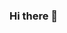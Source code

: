 ### Hi there 👋

<!--
**Stjoo0925/Stjoo0925** is a ✨ _special_ ✨ repository because its `README.md` (this file) appears on your GitHub profile.

Here are some ideas to get you started:

- 🔭 I’m currently working on ...
- 🌱 I’m currently learning ...
- 👯 I’m looking to collaborate on ...
- 🤔 I’m looking for help with ...
- 💬 Ask me about ...
- 📫 How to reach me: ...
- 😄 Pronouns: ...
- ⚡ Fun fact: ...
- [![Solved.ac
프로필](http://mazassumnida.wtf/api/v2/generate_badge?boj={[handle](https://github.com/Stjoo0925)})](https://solved.ac/{[handle](https://github.com/Stjoo0925)})
-->
